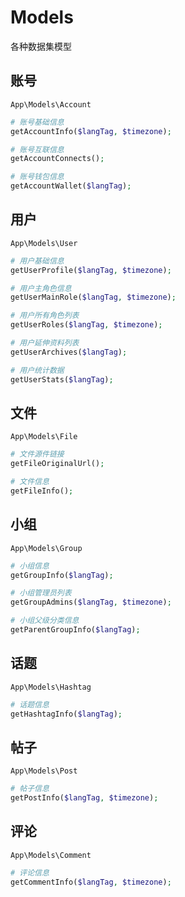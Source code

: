 # Models

各种数据集模型

## 账号

`App\Models\Account`

```php
# 账号基础信息
getAccountInfo($langTag, $timezone);

# 账号互联信息
getAccountConnects();

# 账号钱包信息
getAccountWallet($langTag);
```

## 用户

`App\Models\User`

```php
# 用户基础信息
getUserProfile($langTag, $timezone);

# 用户主角色信息
getUserMainRole($langTag, $timezone);

# 用户所有角色列表
getUserRoles($langTag, $timezone);

# 用户延伸资料列表
getUserArchives($langTag);

# 用户统计数据
getUserStats($langTag);
```

## 文件

`App\Models\File`

```php
# 文件源件链接
getFileOriginalUrl();

# 文件信息
getFileInfo();
```

## 小组

`App\Models\Group`

```php
# 小组信息
getGroupInfo($langTag);

# 小组管理员列表
getGroupAdmins($langTag, $timezone);

# 小组父级分类信息
getParentGroupInfo($langTag);
```

## 话题

`App\Models\Hashtag`

```php
# 话题信息
getHashtagInfo($langTag);
```

## 帖子

`App\Models\Post`

```php
# 帖子信息
getPostInfo($langTag, $timezone);
```

## 评论

`App\Models\Comment`

```php
# 评论信息
getCommentInfo($langTag, $timezone);
```
